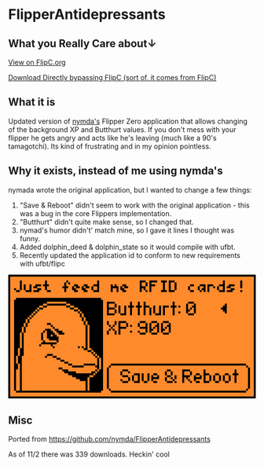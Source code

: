 # FlipperAntidepressants  
## What you Really Care about↓
[View on FlipC.org](https://flipc.org/oliverkrystal/FlipperAntidepressants?branch=main)

[Download Directly bypassing FlipC (sort of, it comes from FlipC)](https://flipc.org/api/v2/oliverkrystal/FlipperAntidepressants/elf?branch=main)

## What it is
Updated version of [nymda's](https://github.com/nymda/FlipperAntidepressants) Flipper Zero application that allows changing of the background XP and Butthurt values.  If you don't mess with your flipper he gets angry and acts like he's leaving (much like a 90's tamagotchi).  Its kind of frustrating and in my opinion pointless.

## Why it exists, instead of me using nymda's
nymada wrote the original application, but I wanted to change a few things:

1. "Save & Reboot" didn't seem to work with the original application - this was a bug in the core Flippers implementation.
1. "Butthurt" didn't quite make sense, so I changed that.
1. nymad's humor didn't' match mine, so I gave it lines I thought was funny.
1. Added dolphin_deed & dolphin_state so it would compile with ufbt.
1. Recently updated the application id to conform to new requirements with ufbt/flipc

![Screenshot-20230306-115930](.flipcorg/gallery/223104547-1beb448f-3673-47b4-a2cb-5f6ecc1371c6.png)

## Misc
Ported from https://github.com/nymda/FlipperAntidepressants

As of 11/2 there was 339 downloads.  Heckin' cool
